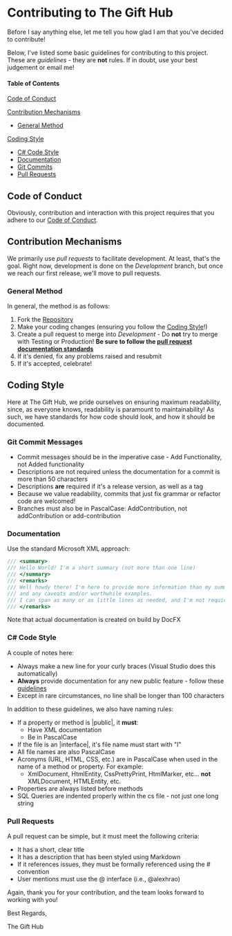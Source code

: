 # Contributing to The Gift Hub

Before I say anything else, let me tell you how glad I am that you've decided to contribute!

Below, I've listed some basic guidelines for contributing to this project. These are *guidelines* - they are **not** rules.
If in doubt, use your best judgement or email me!

#### Table of Contents

[Code of Conduct](#code-of-conduct)

[Contribution Mechanisms](#contribution-mechanisms)
 * [General Method](#general-method)

[Coding Style](#code-style)
 * [C# Code Style](#c-code-style)
 * [Documentation](#documentation)
 * [Git Commits](#git-commits)
 * [Pull Requests](#pull-requests)
 
## Code of Conduct

Obviously, contribution and interaction with this project requires that you adhere to our [Code of Conduct](CODE_OF_CONDUCT.md).

## Contribution Mechanisms

We primarily use *pull requests* to facilitate development. At least, that's the goal. Right now, development is done on the *Development*
branch, but once we reach our first release, we'll move to pull requests.

### General Method

In general, the method is as follows:
1. Fork the [Repository](https://github.com/alexhrao/TheGiftHub.git)
2. Make your coding changes (ensuring you follow the [Coding Style](#coding-style)!)
3. Create a pull request to merge into *Development* - Do **not** try to merge with Testing or Production!
**Be sure to follow the [pull request documentation standards](#pull-requests)**
4. If it's denied, fix any problems raised and resubmit
5. If it's accepted, celebrate!

## Coding Style

Here at The Gift Hub, we pride ourselves on ensuring maximum readability, since, as everyone knows, readability is paramount to maintainability!
As such, we have standards for how code should look, and how it should be documented.

### Git Commit Messages

* Commit messages should be in the imperative case - Add Functionality, not Added functionality
* Descriptions are not required unless the documentation for a commit is more than 50 characters
* Descriptions **are** required if it's a release version, as well as a tag
* Because we value readability, commits that just fix grammar or refactor code are welcomed!
* Branches must also be in PascalCase: AddContribution, not addContribution or add-contribution

### Documentation

Use the standard Microsoft XML approach:

```csharp
/// <summary>
/// Hello World! I'm a short summary (not more than one line)
/// </summary>
/// <remarks>
/// Well howdy there! I'm here to provide more information than my summary, 
/// and any caveats and/or worthwhile examples.
/// I can span as many or as little lines as needed, and I'm not required (though encouraged)
/// </remarks>
```

Note that actual documentation is created on build by DocFX

### C# Code Style

A couple of notes here:
 
* Always make a new line for your curly braces (Visual Studio does this automatically)
* **Always** provide documentation for any new public feature - follow these [guidelines](#documentation)
* Except in rare circumstances, no line shall be longer than 100 characters
 
In addition to these guidelines, we also have naming rules:
* If a property or method is |public|, it **must**:
  * Have XML documentation
  * Be in PascalCase
* If the file is an |interface|, it's file name must start with "I"
* All file names are also PascalCase
* Acronyms (URL, HTML, CSS, etc.) are in PascalCase when used in the name of a method or property. For example:
  * XmlDocument, HtmlEntity, CssPrettyPrint, HtmlMarker, etc... **not** XMLDocument, HTMLEntity, etc.
* Properties are always listed before methods
* SQL Queries are indented properly within the cs file - not just one long string

### Pull Requests

A pull request can be simple, but it must meet the following criteria:

* It has a short, clear title
* It has a description that has been styled using Markdown
* If it references issues, they must be formally referenced using the # convention
* User mentions must use the @ interface (i.e., @alexhrao)

Again, thank you for your contribution, and the team looks forward to working with you!

Best Regards,

The Gift Hub
